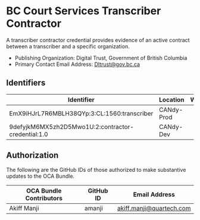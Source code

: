 # BC Court Services Transcriber Contractor

A transcriber contractor credential provides evidence of an active contract between a transcriber and a specific organization.

- Publishing Organization: Digital Trust, Government of British Columbia
- Primary Contact Email Address: DItrust@gov.bc.ca

## Identifiers

| Identifier                                         | Location   | Watermark | URL                                                   |
| -------------------------------------------------- | ---------- | --------- | ----------------------------------------------------- |
| EmX9iHJrL7R6MBLH38QYp:3:CL:1560:transcriber        | CANdy-Prod |           | https://candyscan.idlab.org/tx/CANDY_PROD/domain/1561 |
| 9defyjkM6MX5zh2D5Mwo1U:2:contractor-credential:1.0 | CANdy-Dev  |           | https://candyscan.idlab.org/tx/CANDY_DEV/domain/34779 |

## Authorization

The following are the GitHub IDs of those authorized to make substantive updates to the OCA Bundle.

| OCA Bundle Contributors | GitHub ID   | Email Address            |
| ----------------------- | ----------- | ------------------------ |
| Akiff Manji             | amanji      | akiff.manji@quartech.com |
